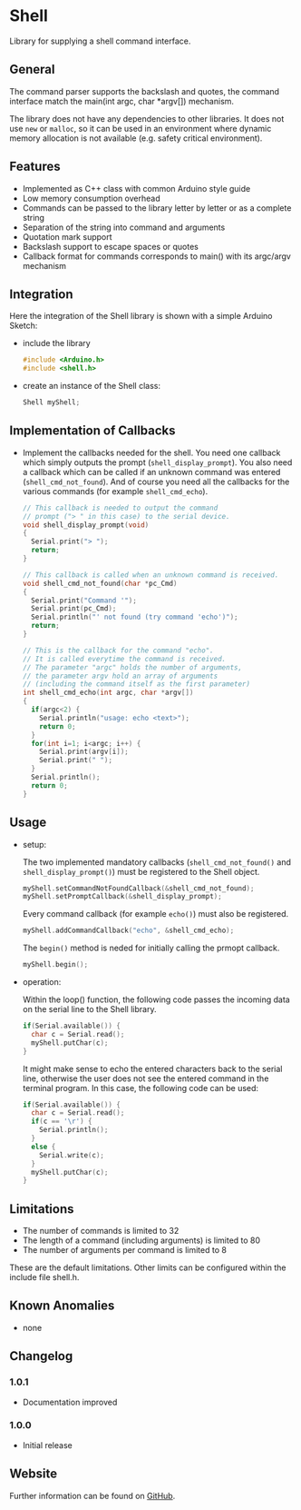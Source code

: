 # Shell

Library for supplying a shell command interface. 


## General

The command parser supports the backslash and quotes, the command interface match the main(int argc, char *argv[]) mechanism.

The library does not have any dependencies to other libraries.
It does not use `new` or `malloc`, so it can be used in an environment where 
dynamic memory allocation is not available (e.g. safety critical environment).


## Features

* Implemented as C++ class with common Arduino style guide
* Low memory consumption overhead
* Commands can be passed to the library letter by letter or as a complete string
* Separation of the string into command and arguments
* Quotation mark support
* Backslash support to escape spaces or quotes
* Callback format for commands corresponds to main() with its argc/argv mechanism


## Integration

Here the integration of the Shell library is shown with a simple Arduino Sketch:

* include the library

  ```C++
  #include <Arduino.h>
  #include <shell.h>
  ```

* create an instance of the Shell class:

  ```C++
  Shell myShell;
  ```

## Implementation of Callbacks

* Implement the callbacks needed for the shell. You need one callback which simply outputs the prompt (`shell_display_prompt`). You also need a callback which can be called if an unknown command was entered (`shell_cmd_not_found`). And of course you need all the callbacks for the various commands (for example `shell_cmd_echo`).

  ```C++
  // This callback is needed to output the command 
  // prompt ("> " in this case) to the serial device. 
  void shell_display_prompt(void)
  {
    Serial.print("> ");
    return;
  }

  // This callback is called when an unknown command is received. 
  void shell_cmd_not_found(char *pc_Cmd)
  {
    Serial.print("Command '");
    Serial.print(pc_Cmd);
    Serial.println("' not found (try command 'echo')");
    return;
  }

  // This is the callback for the command "echo". 
  // It is called everytime the command is received.
  // The parameter "argc" holds the number of arguments, 
  // the parameter argv hold an array of arguments  
  // (including the command itself as the first parameter) 
  int shell_cmd_echo(int argc, char *argv[])
  {
    if(argc<2) {
      Serial.println("usage: echo <text>");
      return 0;
    }
    for(int i=1; i<argc; i++) {
      Serial.print(argv[i]);
      Serial.print(" ");
    }
    Serial.println();
    return 0;
  }
  ```

## Usage

* setup:

  The two implemented mandatory callbacks (`shell_cmd_not_found()` and `shell_display_prompt()`) must be registered to the Shell object.

  ```C++
  myShell.setCommandNotFoundCallback(&shell_cmd_not_found);
  myShell.setPromptCallback(&shell_display_prompt);
  ```

  Every command callback (for example `echo()`) must also be registered.

  ```C++
  myShell.addCommandCallback("echo", &shell_cmd_echo);
  ```

  The `begin()` method is neded for initially calling the prmopt callback. 

  ```C++
  myShell.begin();
  ```

* operation: 

  Within the loop() function, the following code passes the incoming data on the serial line to the Shell library.  

  ```C++
  if(Serial.available()) {
    char c = Serial.read();
    myShell.putChar(c);
  }
  ```

  It might make sense to echo the entered characters back to the serial line, otherwise the user does not see the entered command in the terminal program. In this case, the following code can be used:

  ```C++
  if(Serial.available()) {
    char c = Serial.read();
    if(c == '\r') {
      Serial.println(); 
    } 
    else {
      Serial.write(c);
    }
    myShell.putChar(c);
  }
  ```

## Limitations
                                               
* The number of commands is limited to 32 
* The length of a command (including arguments) is limited to 80
* The number of arguments per command is limited to 8

These are the default limitations. Other limits can be configured within the include file shell.h.


## Known Anomalies

* none


## Changelog

### 1.0.1

* Documentation improved

### 1.0.0

* Initial release


## Website

Further information can be found on [GitHub](https://github.com/steftri/shell).
